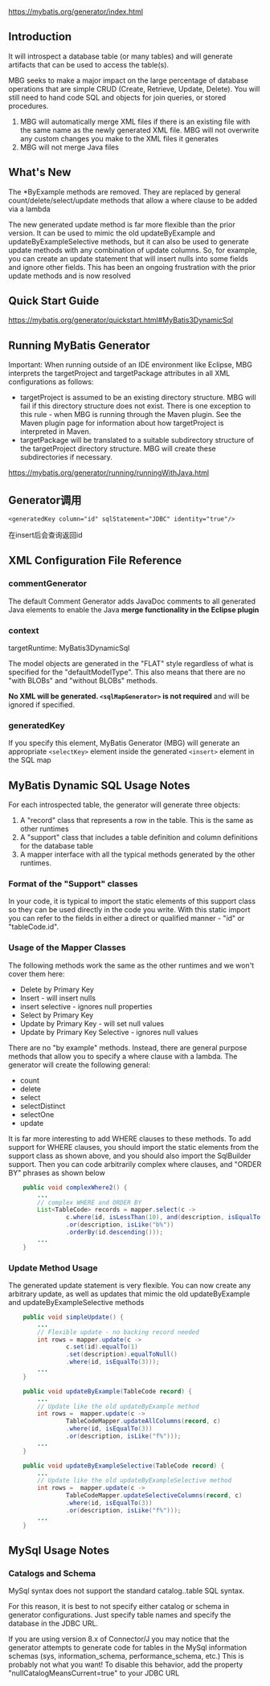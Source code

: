 
<https://mybatis.org/generator/index.html>

## Introduction

It will introspect a database table (or many tables) and will generate artifacts that can be used to access the table(s).

MBG seeks to make a major impact on the large percentage of database operations that are simple CRUD (Create, Retrieve, Update, Delete). You will still need to hand code SQL and objects for join queries, or stored procedures.

1. MBG will automatically merge XML files if there is an existing file with the same name as the newly generated XML file. MBG will not overwrite any custom changes you make to the XML files it generates
2. MBG will not merge Java files

## What's New

The *ByExample methods are removed. They are replaced by general count/delete/select/update methods that allow a where clause to be added via a lambda

The new generated update method is far more flexible than the prior version. It can be used to mimic the old updateByExample and updateByExampleSelective methods, but it can also be used to generate update methods with any combination of update columns. So, for example, you can create an update statement that will insert nulls into some fields and ignore other fields. This has been an ongoing frustration with the prior update methods and is now resolved

## Quick Start Guide

<https://mybatis.org/generator/quickstart.html#MyBatis3DynamicSql>

## Running MyBatis Generator

Important: When running outside of an IDE environment like Eclipse, MBG interprets the targetProject and targetPackage attributes in all XML configurations as follows:

- targetProject is assumed to be an existing directory structure. MBG will fail if this directory structure does not exist. There is one exception to this rule - when MBG is running through the Maven plugin. See the Maven plugin page for information about how targetProject is interpreted in Maven.
- targetPackage will be translated to a suitable subdirectory structure of the targetProject directory structure. MBG will create these subdirectories if necessary.

<https://mybatis.org/generator/running/runningWithJava.html>

## Generator调用

`<generatedKey column="id" sqlStatement="JDBC" identity="true"/>`

在insert后会查询返回id

## XML Configuration File Reference

### commentGenerator

The default Comment Generator adds JavaDoc comments to all generated Java elements to enable the Java **merge functionality in the Eclipse plugin**

### context

targetRuntime: MyBatis3DynamicSql

The model objects are generated in the "FLAT" style regardless of what is specified for the "defaultModelType". This also means that there are no "with BLOBs" and "without BLOBs" methods.

**No XML will be generated. `<sqlMapGenerator>` is not required** and will be ignored if specified.

### generatedKey

If you specify this element, MyBatis Generator (MBG) will generate an appropriate `<selectKey>` element inside the generated `<insert>` element in the SQL map

## MyBatis Dynamic SQL Usage Notes

For each introspected table, the generator will generate three objects:

1. A "record" class that represents a row in the table. This is the same as other runtimes
2. A "support" class that includes a table definition and column definitions for the database table
3. A mapper interface with all the typical methods generated by the other runtimes.

### Format of the "Support" classes

In your code, it is typical to import the static elements of this support class so they can be used directly in the code you write. With this static import you can refer to the fields in either a direct or qualified manner - "id" or "tableCode.id".

### Usage of the Mapper Classes

The following methods work the same as the other runtimes and we won't cover them here:

- Delete by Primary Key
- Insert - will insert nulls
- insert selective - ignores null properties
- Select by Primary Key
- Update by Primary Key - will set null values
- Update by Primary Key Selective - ignores null values

There are no "by example" methods. Instead, there are general purpose methods that allow you to specify a where clause with a lambda. The generator will create the following general:

- count
- delete
- select
- selectDistinct
- selectOne
- update

It is far more interesting to add WHERE clauses to these methods. To add support for WHERE clauses, you should import the static elements from the support class as shown above, and you should also import the SqlBuilder support. Then you can code arbitrarily complex where clauses, and "ORDER BY" phrases as shown below

```java
    public void complexWhere2() {
        ...
        // complex WHERE and ORDER BY
        List<TableCode> records = mapper.select(c ->
                c.where(id, isLessThan(10), and(description, isEqualTo("foo")))
                .or(description, isLike("b%"))
                .orderBy(id.descending()));        
        ...
    }
```

### Update Method Usage

The generated update statement is very flexible. You can now create any arbitrary update, as well as updates that mimic the old updateByExample and updateByExampleSelective methods

```java
    public void simpleUpdate() {
        ...
        // Flexible update - no backing record needed
        int rows = mapper.update(c ->
                c.set(id).equalTo(1)
                .set(description).equalToNull()
                .where(id, isEqualTo(3)));
        ...
    }

    public void updateByExample(TableCode record) {
        ...
        // Update like the old updateByExample method
        int rows =  mapper.update(c ->
                TableCodeMapper.updateAllColumns(record, c)
                .where(id, isEqualTo(3))
                .or(description, isLike("f%")));
        ...
    }

    public void updateByExampleSelective(TableCode record) {
        ...
        // Update like the old updateByExampleSelective method
        int rows =  mapper.update(c ->
                TableCodeMapper.updateSelectiveColumns(record, c)
                .where(id, isEqualTo(3))
                .or(description, isLike("f%")));
        ...
    }
```

## MySql Usage Notes

### Catalogs and Schema

MySql syntax does not support the standard catalog..table SQL syntax.

For this reason, it is best to not specify either catalog or schema in generator configurations. Just specify table names and specify the database in the JDBC URL.

If you are using version 8.x of Connector/J you may notice that the generator attempts to generate code for tables in the MySql information schemas (sys, information_schema, performance_schema, etc.) This is probably not what you want! To disable this behavior, add the property "nullCatalogMeansCurrent=true" to your JDBC URL


